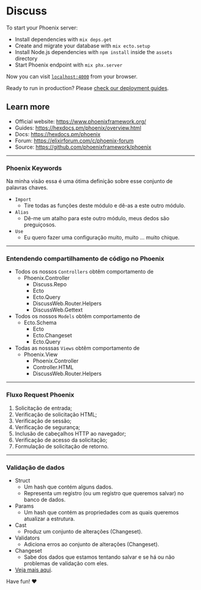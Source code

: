 # Discuss

To start your Phoenix server:

- Install dependencies with `mix deps.get`
- Create and migrate your database with `mix ecto.setup`
- Install Node.js dependencies with `npm install` inside the `assets` directory
- Start Phoenix endpoint with `mix phx.server`

Now you can visit [`localhost:4000`](http://localhost:4000) from your browser.

Ready to run in production? Please [check our deployment guides](https://hexdocs.pm/phoenix/deployment.html).

## Learn more

- Official website: https://www.phoenixframework.org/
- Guides: https://hexdocs.pm/phoenix/overview.html
- Docs: https://hexdocs.pm/phoenix
- Forum: https://elixirforum.com/c/phoenix-forum
- Source: https://github.com/phoenixframework/phoenix

___

### Phoenix Keywords

Na minha visão essa é uma ótima definição sobre esse conjunto de palavras chaves.

- `Import`
  - Tire todas as funções deste módulo e dê-as a este outro módulo.
- `Alias`
  - Dê-me um atalho para este outro módulo, meus dedos são preguiçosos.
- `Use`
  - Eu quero fazer uma configuração muito, muito ... muito chique.

___

### Entendendo compartilhamento de código no Phoenix

- Todos os nossos `Controllers` obtêm comportamento de
  - Phoenix.Controller
    - Discuss.Repo
    - Ecto
    - Ecto.Query
    - DiscussWeb.Router.Helpers
    - DiscussWeb.Gettext
- Todos os nossos `Models` obtêm comportamento de
  - Ecto.Schema
    - Ecto
    - Ecto.Changeset
    - Ecto.Query
- Todas as nosssas `Views` obtêm comportamento de
  - Phoenix.View
    - Phoenix.Controller
    - Controller.HTML
    - DiscussWeb.Router.Helpers
  
___

### Fluxo Request Phoenix

1. Solicitação de entrada;
2. Verificação de solicitação HTML;
3. Verificação de sessão;
4. Verificação de segurança;
5. Inclusão de cabeçalhos HTTP ao navegador;
6. Verificação de acesso da solicitação;
7. Formulação de solicitação de retorno.

___

### Validação de dados

- Struct
  - Um hash que contém alguns dados.
  - Representa um registro (ou um registro que queremos salvar) no banco de dados.
- Params
  - Um hash que contém as propriedades com as quais queremos atualizar a estrutura.
- Cast
  - Produz um conjunto de alterações (Changeset).
- Validators
  - Adiciona erros ao conjunto de alterações (Changeset).
- Changeset
  - Sabe dos dados que estamos tentando salvar e se há ou não problemas de validação com eles.
- [Veja mais aqui](https://hexdocs.pm/phoenix/ecto.html).

Have fun! ❤️
